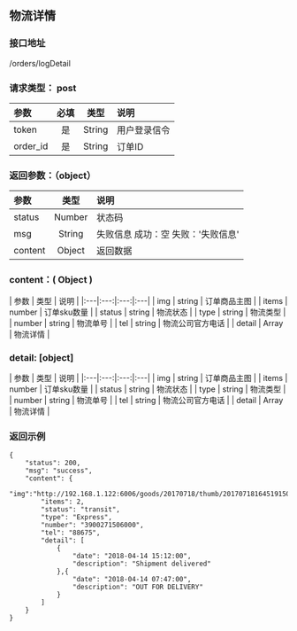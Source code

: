 ## 物流详情
### 接口地址
/orders/logDetail
### 请求类型： post
| 参数 | 必填 | 类型 | 说明 |
|:---|:---:|:---:|:---|
| token | 是 | String | 用户登录信令 |
| order_id | 是 | String | 订单ID |

### 返回参数：（object）
|参数 |  类型 | 说明|
| :--- |:---:| :---|
| status | Number | 状态码 |
| msg | String | 失败信息 成功：空 失败：'失败信息'|
| content | Object | 返回数据 |
### content：( Object )
| 参数 | 类型 | 说明 |
|:---|:---:|:---:|:---|
| img | string | 订单商品主图 |
| items | number | 订单sku数量 | 
| status | string | 物流状态 |
| type | string | 物流类型 |
| number | string | 物流单号 |
| tel | string | 物流公司官方电话 |
| detail | Array | 物流详情 |
### detail: [object]
| 参数 | 类型 | 说明 |
|:---|:---:|:---:|:---|
| img | string | 订单商品主图 |
| items | number | 订单sku数量 | 
| status | string | 物流状态 |
| type | string | 物流类型 |
| number | string | 物流单号 |
| tel | string | 物流公司官方电话 |
| detail | Array | 物流详情 |
### 返回示例
```
{
    "status": 200,
    "msg": "success",
    "content": {
        "img":"http://192.168.1.122:6006/goods/20170718/thumb/201707181645191500367519172.jpg",
        "items": 2,
        "status": "transit",
        "type": "Express",
        "number": "3900271506000",
        "tel": "88675",
        "detail": [
            {
                "date": "2018-04-14 15:12:00",
                "description": "Shipment delivered"
            },{
                "date": "2018-04-14 07:47:00",
                "description": "OUT FOR DELIVERY"
            }
        ]
    }
}
```